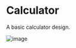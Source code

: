 # Calculator
A basic calculator design.

![image](https://github.com/user-attachments/assets/4c32b7ac-bb3e-4ed0-9a3f-08e2203d6240)


